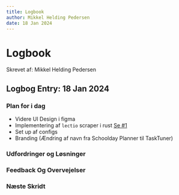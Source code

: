 ```yaml
---
title: Logbook
author: Mikkel Helding Pedersen
date: 18 Jan 2024
---
```


# Logbook

Skrevet af: Mikkel Helding Pedersen

## Logbog Entry: 18 Jan 2024

### Plan for i dag

- Videre UI Design i figma 
- Implementering af `lectio` scraper i rust [Se #1](https://github.com/S3bTheGuy/schoolday-planner/issues/1)
- Set up af configs
- Branding (Ændring af navn fra Schoolday Planner til TaskTuner)



### Udfordringer og Løsninger

### Feedback Og Overvejelser

### Næste Skridt